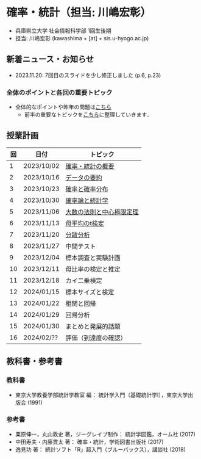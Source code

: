 # 確率・統計（担当: 川嶋宏彰）

- 兵庫県立大学 社会情報科学部 1回生後期
- 担当: 川嶋宏彰 (kawashima + [at] + sis.u-hyogo.ac.jp)

## 新着ニュース・お知らせ

- 2023.11.20: 7回目のスライドを少し修正しました (p.6, p.23)


### 全体のポイントと各回の重要トピック

- 全体的なポイントや昨年の問題は[こちら](keypoints)
  - 前半の重要なトピックを[こちら](keytopics1)に整理していきます．
  <!-- - 後半の重要なトピックを[こちら](keytopics2)に整理していきます． -->


## 授業計画

|回 |日付 |トピック|
|---|---|---|
|1 |2023/10/02 |[確率・統計の概要](slide/ProbStat2023_01.pdf)|
|2 |2023/10/16 |[データの要約](slide/ProbStat2023_02.pdf)|
|3 |2023/10/23 |[確率と確率分布](slide/ProbStat2023_03.pdf)|
|4 |2023/10/30 |[確率論と統計学](slide/ProbStat2023_04.pdf)|
|5 |2023/11/06 |[大数の法則と中心極限定理](slide/ProbStat2023_05.pdf)|
|6 |2023/11/13 |[母平均のt検定](slide/ProbStat2023_06.pdf)|
|7 |2023/11/20 |[分散分析](slide/ProbStat2023_07.pdf)|
|8 |2023/11/27 |中間テスト|
|9 |2023/12/04 |標本調査と実験計画|
|10|2023/12/11 |母比率の検定と推定|
|11|2023/12/18 |カイ二乗検定|
|12|2024/01/15 |標本サイズと検定|
|13|2024/01/22 |相関と回帰|
|14|2024/01/29 |回帰分析|
|15|2024/01/30 |まとめと発展的話題|
|16|2024/02/?? |評価（到達度の確認）|

<!-- 
|8 |2023/11/27 |[中間テスト（問題）](exercise/exam1-2023.pdf)[（解答）](exercise/exam1-2023_answer.pdf)<br />[分散分析の補足](slide/ProbStat2023_08.pdf)||
|9 |2023/12/04 |[標本調査と実験計画](slide/ProbStat2023_09.pdf)|
|10|2023/12/11 |[母比率の検定と推定](slide/ProbStat2023_10.pdf)|
|11|2023/12/18 |[カイ二乗検定](slide/ProbStat2023_11.pdf)|
|12|2024/01/15 |[標本サイズと検定](slide/ProbStat2023_12.pdf)|
|13|2024/01/22 |[相関と回帰](slide/ProbStat2023_13.pdf)|
|14|2024/01/29 |[回帰分析](slide/ProbStat2023_14.pdf)|
|15|2024/01/30 |[まとめと発展的話題](slide/ProbStat2023_15.pdf)|
|16|2024/02/?? |評価（到達度の確認）| -->


## 教科書・参考書

### 教科書

- 東京大学教養学部統計学教室 編： 統計学入門（基礎統計学Ⅰ），東京大学出版会 (1991)

### 参考書

- 栗原伸一，丸山敦史 著，ジーグレイプ制作： 統計学図鑑，オーム社 (2017)
- 中田寿夫・内藤貫太 著： 確率・統計，学術図書出版社 (2017)
- 逸見功 著： 統計ソフト「R」超入門（ブルーバックス），講談社 (2018)

<!-- ## Rのインストール

- Rを消してしまった場合のための[Rインストール方法](install-r) -->
